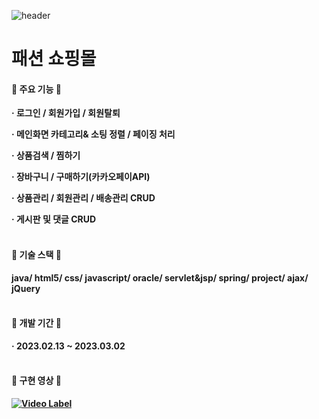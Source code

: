 ![header](https://capsule-render.vercel.app/api?type=cylinder&text=HOSINSA&fontColor=ffff&fontSize=30&fontAlign=87&color=111111)
# 패션 쇼핑몰


<h4>👗 주요 기능 👗</h4>

<b>· 로그인 / 회원가입 / 회원탈퇴

<b>· 메인화면 카테고리& 소팅 정렬 / 페이징 처리

<b>· 상품검색 / 찜하기

<b>· 장바구니 / 구매하기(카카오페이API)

<b>· 상품관리 / 회원관리 / 배송관리 CRUD

<b>· 게시판 및 댓글 CRUD
<br>
<br>

<h4>👕 기술 스택 👕</h4>
java/ html5/ css/ javascript/ oracle/ servlet&jsp/ spring/ project/ ajax/ jQuery
<br>
<br>

<h4>👖 개발 기간 👖</h4>

· 2023.02.13 ~ 2023.03.02
<br>
<br>

<h4>👜 구현 영상 👜</h4>

[![Video Label](http://img.youtube.com/vi/KsrBob5-ZGU/0.jpg)](https://youtu.be/KsrBob5-ZGU)


